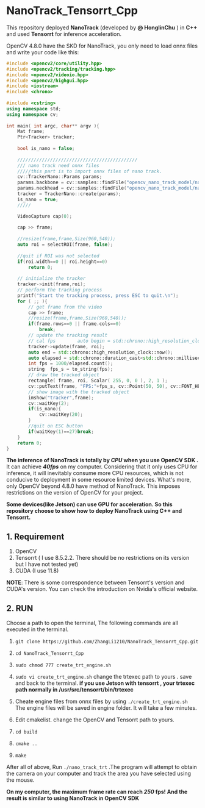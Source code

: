 # NanoTrack_Tensorrt_Cpp

This  repository deployed **NanoTrack**  (developed by **@ HonglinChu** ) in **C++** and used **Tensorrt** for inference acceleration.

OpenCV 4.8.0 have the SKD for NanoTrack, you only need to load onnx files and write  your code like this:

```C++
#include <opencv2/core/utility.hpp>  
#include <opencv2/tracking/tracking.hpp>  
#include <opencv2/videoio.hpp>  
#include <opencv2/highgui.hpp>  
#include <iostream>  
#include <chrono>  
  
#include <cstring>  
using namespace std;  
using namespace cv;  
  
int main( int argc, char** argv ){  
    Mat frame;  
    Ptr<Tracker> tracker;  
  
    bool is_nano = false;  
  
    ////////////////////////////////////////////    
    /// nano track need onnx files  
    /////this part is to import onnx files of nano track.    
    cv::TrackerNano::Params params;  
    params.backbone = cv::samples::findFile("opencv_nano_track_model/nano_track/nanotrack_backbone_sim.onnx");  
    params.neckhead = cv::samples::findFile("opencv_nano_track_model/nano_track/nanotrack_head_sim.onnx");  
    tracker = TrackerNano::create(params);  
    is_nano = true;  
    /////  

    VideoCapture cap(0);  
  
    cap >> frame;  
  
    //resize(frame,frame,Size(960,540));  
    auto roi = selectROI(frame, false);  
  
    //quit if ROI was not selected  
    if(roi.width==0 || roi.height==0)  
        return 0;  
  
    // initialize the tracker  
    tracker->init(frame,roi);  
    // perform the tracking process  
    printf("Start the tracking process, press ESC to quit.\n");  
    for ( ;; ){  
        // get frame from the video  
        cap >> frame;  
        //resize(frame,frame,Size(960,540));  
        if(frame.rows==0 || frame.cols==0)  
            break;  
        // update the tracking result  
        // cal fps        auto begin = std::chrono::high_resolution_clock::now();  
        tracker->update(frame, roi);  
        auto end = std::chrono::high_resolution_clock::now();  
        auto elapsed = std::chrono::duration_cast<std::chrono::milliseconds>(end - begin);  
        int fps = 1000/elapsed.count();  
        string  fps_s = to_string(fps);  
        // draw the tracked object  
        rectangle( frame, roi, Scalar( 255, 0, 0 ), 2, 1 );  
        cv::putText(frame, "FPS:"+fps_s, cv::Point(50, 50), cv::FONT_HERSHEY_SIMPLEX, 1.0, cv::Scalar(255, 255, 255), 1, cv::LINE_8, false);  
        // show image with the tracked object  
        imshow("tracker",frame);  
        cv::waitKey(2);  
        if(is_nano){  
            cv::waitKey(20);  
        }  
        //quit on ESC button  
        if(waitKey(1)==27)break;  
    }  
    return 0;  
}
```
**The inference of NanoTrack is totally by *CPU* when you use OpenCV SDK .** It can achieve ***40fps*** on my computer.
Considering that it only uses CPU for inference, it will inevitably consume more CPU resources, which is not conducive to deployment in some resource limited devices.
What's more, only OpenCV beyond 4.8.0 have method of NanoTrack. This imposes restrictions on the version of OpenCV for your project.

**Some  devices(like Jetson) can use GPU for acceleration. So this repository choose to show how to deploy NanoTrack using C++ and Tensorrt.**

## 1. Requirement
1. OpenCV
2. Tensorrt ( I use 8.5.2.2. There should be no restrictions on its version but I have not  tested yet)
3. CUDA (I use 11.8)

**NOTE**: There is some correspondence between Tensorrt's version and CUDA's version. You can check the introduction on Nvidia's official website.

## 2. RUN
Choose a path to open the terminal, The following commands are all executed in the terminal.  

1. ``git clone https://github.com/ZhangLi1210/NanoTrack_Tensorrt_Cpp.git``
2. ``cd NanoTrack_Tensorrt_Cpp``
3. ``sudo chmod 777 create_trt_engine.sh``

4.  ``sudo vi create_trt_engine.sh`` change the trtexec path to yours . save and back to the terminal. **if you use Jetson with tensorrt , your  trtexec path normally in /usr/src/tensorrt/bin/trtexec**
5. Cheate engine files from onnx files by using ``./create_trt_engine.sh`` The engine files will be saved in engine folder. It will take a few minutes.
6. Edit cmakelist.  change the OpenCV and Tensorrt path to yours.
7. ``cd build``
8. ``cmake ..``
9. ``make``

After all of above,  Run ``./nano_track_trt`` .The program will attempt to obtain the camera on your computer and track the area you have selected using the mouse.

**On my computer, the maximum frame rate can reach *250* fps! And the result is similar to using NanoTrack in OpenCV SDK**
